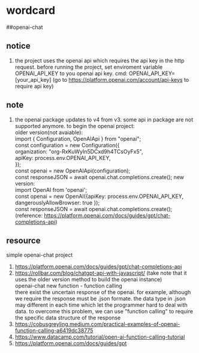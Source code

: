 # wordcard


##openai-chat  
## notice  
1. the project uses the openai api which requires the api key in the http request. before running the project, set enviroment variable OPENAI_API_KEY to you openai api key. cmd: OPENAI_API_KEY=[your_api_key]
(go to https://platform.openai.com/account/api-keys to require api key)  

## note  
1. the openai package updates to v4 from v3. some api in package are not supported anymore. to begin the openai project:   
older version(not avaiable):  
    import { Configuration, OpenAIApi } from "openai";  
    const configuration = new Configuration({  
        organization: "org-RxKuWyIn5DCxd9h4TCsOyFx5",  
        apiKey: process.env.OPENAI_API_KEY,  
    });  
    const openai = new OpenAIApi(configuration);  
    const responseJSON = await openai.chat.completions.create();
new version:  
    import OpenAI from 'openai';  
    const openai = new OpenAI({apiKey: process.env.OPENAI_API_KEY, dangerouslyAllowBrowser: true });  
    const responseJSON = await openai.chat.completions.create();  
(reference: https://platform.openai.com/docs/guides/gpt/chat-completions-api)  


## resource  
simple openai-chat project  
1. https://platform.openai.com/docs/guides/gpt/chat-completions-api  
2. https://rollbar.com/blog/chatgpt-api-with-javascript/ (take note that it uses the older version method to build the openai instance)  
openai-chat new function - function calling    
there exist the uncertain response of the openai. for example, although we require the response must be .json formate. the data type in .json may different in each time which let the programmer hard to deal with data. to overcome this problem, we can use "function calling" to  require the specific data structure of the response  
1. https://cobusgreyling.medium.com/practical-examples-of-openai-function-calling-a6419dc38775  
2. https://www.datacamp.com/tutorial/open-ai-function-calling-tutorial  
3. https://platform.openai.com/docs/guides/gpt  

